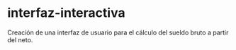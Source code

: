 # interfaz-interactiva
Creación de una interfaz de usuario para el cálculo del sueldo bruto a partir del neto.
